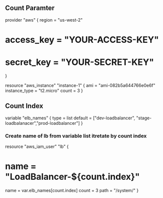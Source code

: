 ## Count Paramter

provider "aws" {
  region     = "us-west-2"
#   access_key = "YOUR-ACCESS-KEY"
#   secret_key = "YOUR-SECRET-KEY"
}


resource "aws_instance" "instance-1" {
   ami = "ami-082b5a644766e0e6f"
   instance_type = "t2.micro"
   count = 3
}


## Count Index

variable "elb_names" {
  type = list
  default = ["dev-loadbalancer", "stage-loadbalanacer","prod-loadbalancer"]
}

### Create name of lb from variable list itretate by count index
resource "aws_iam_user" "lb" {
#   name = "LoadBalancer-${count.index}"
  name  = var.elb_names[count.index]
  count = 3
  path = "/system/"
}